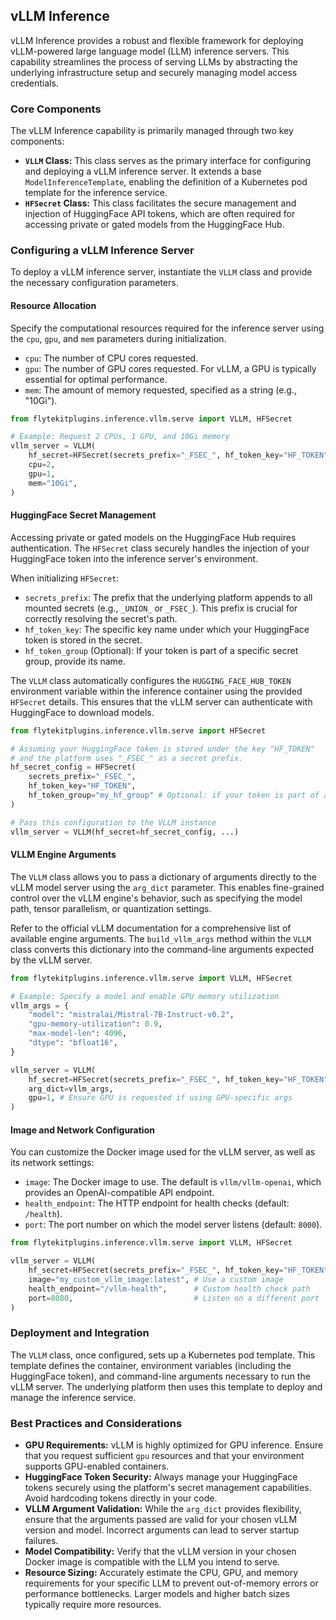 
<!--
help_text: ''
key: summary_vllm_inference_15464b2a-01b4-4941-a8bd-d5c18790cc65
modules:
- flytekitplugins.inference.vllm.serve
questions_to_answer: []
type: summary

-->
## vLLM Inference

vLLM Inference provides a robust and flexible framework for deploying vLLM-powered large language model (LLM) inference servers. This capability streamlines the process of serving LLMs by abstracting the underlying infrastructure setup and securely managing model access credentials.

### Core Components

The vLLM Inference capability is primarily managed through two key components:

*   **`VLLM` Class:** This class serves as the primary interface for configuring and deploying a vLLM inference server. It extends a base `ModelInferenceTemplate`, enabling the definition of a Kubernetes pod template for the inference service.
*   **`HFSecret` Class:** This class facilitates the secure management and injection of HuggingFace API tokens, which are often required for accessing private or gated models from the HuggingFace Hub.

### Configuring a vLLM Inference Server

To deploy a vLLM inference server, instantiate the `VLLM` class and provide the necessary configuration parameters.

#### Resource Allocation

Specify the computational resources required for the inference server using the `cpu`, `gpu`, and `mem` parameters during initialization.

*   `cpu`: The number of CPU cores requested.
*   `gpu`: The number of GPU cores requested. For vLLM, a GPU is typically essential for optimal performance.
*   `mem`: The amount of memory requested, specified as a string (e.g., "10Gi").

```python
from flytekitplugins.inference.vllm.serve import VLLM, HFSecret

# Example: Request 2 CPUs, 1 GPU, and 10Gi memory
vllm_server = VLLM(
    hf_secret=HFSecret(secrets_prefix="_FSEC_", hf_token_key="HF_TOKEN"),
    cpu=2,
    gpu=1,
    mem="10Gi",
)
```

#### HuggingFace Secret Management

Accessing private or gated models on the HuggingFace Hub requires authentication. The `HFSecret` class securely handles the injection of your HuggingFace token into the inference server's environment.

When initializing `HFSecret`:

*   `secrets_prefix`: The prefix that the underlying platform appends to all mounted secrets (e.g., `_UNION_` or `_FSEC_`). This prefix is crucial for correctly resolving the secret's path.
*   `hf_token_key`: The specific key name under which your HuggingFace token is stored in the secret.
*   `hf_token_group` (Optional): If your token is part of a specific secret group, provide its name.

The `VLLM` class automatically configures the `HUGGING_FACE_HUB_TOKEN` environment variable within the inference container using the provided `HFSecret` details. This ensures that the vLLM server can authenticate with HuggingFace to download models.

```python
from flytekitplugins.inference.vllm.serve import HFSecret

# Assuming your HuggingFace token is stored under the key "HF_TOKEN"
# and the platform uses "_FSEC_" as a secret prefix.
hf_secret_config = HFSecret(
    secrets_prefix="_FSEC_",
    hf_token_key="HF_TOKEN",
    hf_token_group="my_hf_group" # Optional: if your token is part of a group
)

# Pass this configuration to the VLLM instance
vllm_server = VLLM(hf_secret=hf_secret_config, ...)
```

#### VLLM Engine Arguments

The `VLLM` class allows you to pass a dictionary of arguments directly to the vLLM model server using the `arg_dict` parameter. This enables fine-grained control over the vLLM engine's behavior, such as specifying the model path, tensor parallelism, or quantization settings.

Refer to the official vLLM documentation for a comprehensive list of available engine arguments. The `build_vllm_args` method within the `VLLM` class converts this dictionary into the command-line arguments expected by the vLLM server.

```python
from flytekitplugins.inference.vllm.serve import VLLM, HFSecret

# Example: Specify a model and enable GPU memory utilization
vllm_args = {
    "model": "mistralai/Mistral-7B-Instruct-v0.2",
    "gpu-memory-utilization": 0.9,
    "max-model-len": 4096,
    "dtype": "bfloat16",
}

vllm_server = VLLM(
    hf_secret=HFSecret(secrets_prefix="_FSEC_", hf_token_key="HF_TOKEN"),
    arg_dict=vllm_args,
    gpu=1, # Ensure GPU is requested if using GPU-specific args
)
```

#### Image and Network Configuration

You can customize the Docker image used for the vLLM server, as well as its network settings:

*   `image`: The Docker image to use. The default is `vllm/vllm-openai`, which provides an OpenAI-compatible API endpoint.
*   `health_endpoint`: The HTTP endpoint for health checks (default: `/health`).
*   `port`: The port number on which the model server listens (default: `8000`).

```python
from flytekitplugins.inference.vllm.serve import VLLM, HFSecret

vllm_server = VLLM(
    hf_secret=HFSecret(secrets_prefix="_FSEC_", hf_token_key="HF_TOKEN"),
    image="my_custom_vllm_image:latest", # Use a custom image
    health_endpoint="/vllm-health",      # Custom health check path
    port=8080,                           # Listen on a different port
)
```

### Deployment and Integration

The `VLLM` class, once configured, sets up a Kubernetes pod template. This template defines the container, environment variables (including the HuggingFace token), and command-line arguments necessary to run the vLLM server. The underlying platform then uses this template to deploy and manage the inference service.

### Best Practices and Considerations

*   **GPU Requirements:** vLLM is highly optimized for GPU inference. Ensure that you request sufficient `gpu` resources and that your environment supports GPU-enabled containers.
*   **HuggingFace Token Security:** Always manage your HuggingFace tokens securely using the platform's secret management capabilities. Avoid hardcoding tokens directly in your code.
*   **VLLM Argument Validation:** While the `arg_dict` provides flexibility, ensure that the arguments passed are valid for your chosen vLLM version and model. Incorrect arguments can lead to server startup failures.
*   **Model Compatibility:** Verify that the vLLM version in your chosen Docker image is compatible with the LLM you intend to serve.
*   **Resource Sizing:** Accurately estimate the CPU, GPU, and memory requirements for your specific LLM to prevent out-of-memory errors or performance bottlenecks. Larger models and higher batch sizes typically require more resources.
<!--
key: summary_vllm_inference_15464b2a-01b4-4941-a8bd-d5c18790cc65
type: summary_end

-->
<!--
code_unit: flytekitplugins.inference.vllm.examples.vllm_llm_serving
code_unit_type: class
help_text: ''
key: example_422c71e1-3591-40a0-964f-12a2c74ce934
type: example

-->